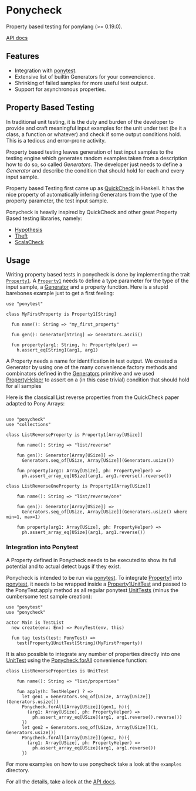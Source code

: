 # Ponycheck

Property based testing for ponylang (>= 0.19.0).

[API docs](https://ponylang.github.io/ponycheck/)

## Features

* Integration with [ponytest](https://stdlib.ponylang.org/ponytest--index).
* Extensive list of builtin Generators for your convencience.
* Shrinking of failed samples for more useful test output.
* Support for asynchronous properties.

## Property Based Testing

In traditional unit testing, it is the duty and burden
of the developer to provide and craft meaningful input examples for the
unit under test (be it a class, a function or whatever) and check if
some output conditions hold. This is a tedious and error-prone activity.

Property based testing leaves generation of test input samples to the testing
engine which generates random examples taken from a description how to do so, so called *Generators*. 
The developer just needs to define a *Generator* and describe the condition 
that should hold for each and every input sample.

Property based Testing first came up as [QuickCheck](http://www.cse.chalmers.se/~rjmh/QuickCheck/)
in Haskell. It has the nice property of automatically infering Generators from
the type of the property parameter, the test input sample.

Ponycheck is heavily inspired by QuickCheck and other great Property Based testing libraries, namely:

* [Hypothesis](https://github.com/HypothesisWorks/hypothesis-python)
* [Theft](https://github.com/silentbicycle/theft)
* [ScalaCheck](https://www.scalacheck.org/)

## Usage

Writing property based tests in ponycheck is done by implementing the trait
[`Property1`](https://ponylang.github.io/ponycheck/ponycheck-Property1).
A [`Property1`](https://ponylang.github.io/ponycheck/ponycheck-Property1) needs
to define a type parameter for the type of the input sample, a [Generator](https://ponylang.github.io/ponycheck/ponycheck-Generator)
and a property function. Here is a stupid barebones example just to get a first feeling:

```pony
use "ponytest"

class MyFirstProperty is Property1[String]

  fun name(): String => "my_first_property"

  fun gen(): Generator[String] => Generators.ascii()

  fun property(arg1: String, h: PropertyHelper) =>
    h.assert_eq[String](arg1, arg1)
```

A Property needs a name for identification in test output.
We created a Generator by using one of the many convenience factory methods and
combinators defined in the [Generators](https://ponylang.github.io/ponycheck/ponycheck-Generators) primitive
and we used [PropertyHelper](https://ponylang.github.io/ponycheck/ponycheck-PropertyHelper) 
to assert on a (in this case trivial) condition that should hold for all samples 

Here is the classical List reverse properties from the QuickCheck paper adapted to
Pony Arrays:

```pony

use "ponycheck"
use "collections"

class ListReverseProperty is Property1[Array[USize]]
    
    fun name(): String => "list/reverse"

    fun gen(): Generator[Array[USize]] =>
      Generators.seq_of[USize, Array[USize]](Generators.usize())
    
    fun property(arg1: Array[USize], ph: PropertyHelper) =>
      ph.assert_array_eq[USize](arg1, arg1.reverse().reverse())

class ListReverseOneProperty is Property1[Array[USize]]

    fun name(): String => "list/reverse/one"

    fun gen(): Generator[Array[USize]] =>
      Generators.seq_of[USize, Array[USize]](Generators.usize() where min=1, max=1)

    fun property(arg1: Array[USize], ph: PropertyHelper) =>
      ph.assert_array_eq[USize](arg1, arg1.reverse())

```

### Integration into Ponytest

A Property defined in Ponycheck needs to be executed to show its full potential
and to actual detect bugs if they exist.

Ponycheck is intended to be run via [ponytest](https://stdlib.ponylang.org/ponytest--index).
To integrate [Property1](https://ponylang.github.io/ponycheck/ponycheck-Property1) into [ponytest](https://stdlib.ponylang.org/ponytest--index),
it needs to be wrapped inside a [Property1UnitTest](https://ponylang.github.io/ponycheck/ponycheck-Property1UnitTest) and
passed to the PonyTest.apply method as all regular ponytest [UnitTests](https://stdlib.ponylang.org/ponytest-UnitTest) 
(minus the cumbersome test sample creation):

```pony
use "ponytest"
use "ponycheck"

actor Main is TestList
  new create(env: Env) => PonyTest(env, this)

  fun tag tests(test: PonyTest) =>
    test(Property1UnitTest[String](MyFirstProperty))
```

It is also possible to integrate any number of properties directly into one
[UnitTest](https://stdlib.ponylang.org/ponytest-UnitTest) using the [Ponycheck.forAll](https://ponylang.github.io/ponycheck/ponycheck-Ponycheck)
convenience function:

```pony
class ListReverseProperties is UnitTest

    fun name(): String => "list/properties"

    fun apply(h: TestHelper) ? =>
      let gen1 = Generators.seq_of[USize, Array[USize]](Generators.usize())
      Ponycheck.forAll[Array[USize]](gen1, h)({
        (arg1: Array[USize], ph: PropertyHelper) =>
          ph.assert_array_eq[USize](arg1, arg1.reverse().reverse())
      })
      let gen2 = Generators.seq_of[USize, Array[USize]](1, Generators.usize())
      Ponycheck.forAll[Array[USize]](gen2, h)({
        (arg1: Array[USize], ph: PropertyHelper) =>
          ph.assert_array_eq[USize](arg1, arg1.reverse())
      })
```

For more examples on how to use ponycheck take a look at the `examples` directory.

For all the details, take a look at the [API docs](https://ponylang.github.io/ponycheck/ponycheck--index/).



